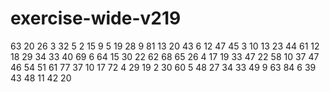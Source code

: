 # exercise-wide-v219
63
20
26
3
32
5
2
15
9
5
19
28
9
81
13
20
43
6
12
47
45
3
10
13
23
44
61
12
18
29
34
33
40
69
6
64
15
30
22
62
68
65
26
4
17
19
33
47
22
58
10
37
47
46
54
51
61
77
37
10
17
72
4
29
19
2
30
60
5
48
27
34
33
49
9
63
84
6
39
43
48
11
42
20
